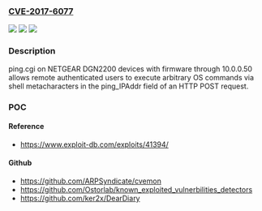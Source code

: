 ### [CVE-2017-6077](https://cve.mitre.org/cgi-bin/cvename.cgi?name=CVE-2017-6077)
![](https://img.shields.io/static/v1?label=Product&message=n%2Fa&color=blue)
![](https://img.shields.io/static/v1?label=Version&message=n%2Fa&color=blue)
![](https://img.shields.io/static/v1?label=Vulnerability&message=n%2Fa&color=brighgreen)

### Description

ping.cgi on NETGEAR DGN2200 devices with firmware through 10.0.0.50 allows remote authenticated users to execute arbitrary OS commands via shell metacharacters in the ping_IPAddr field of an HTTP POST request.

### POC

#### Reference
- https://www.exploit-db.com/exploits/41394/

#### Github
- https://github.com/ARPSyndicate/cvemon
- https://github.com/Ostorlab/known_exploited_vulnerbilities_detectors
- https://github.com/ker2x/DearDiary

